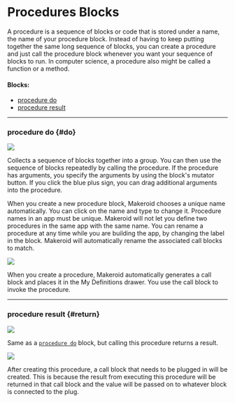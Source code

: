 # Procedures Blocks

A procedure is a sequence of blocks or code that is stored under a name, the name of your procedure block. Instead of having to keep putting together the same long sequence of blocks, you can create a procedure and just call the procedure block whenever you want your sequence of blocks to run. In computer science, a procedure also might be called a function or a method.

#### Blocks:

* [procedure do](#do)
* [procedure result](#return)

---

### procedure do {#do}

![](http://appinventor.mit.edu/explore/sites/all/files/UserGuide/blocks/procedure/do.png)

Collects a sequence of blocks together into a group. You can then use the sequence of blocks repeatedly by calling the procedure. If the procedure has arguments, you specify the arguments by using the block's mutator button. If you click the blue plus sign, you can drag additional arguments into the procedure.

When you create a new procedure block, Makeroid chooses a unique name automatically. You can click on the name and type to change it. Procedure names in an app must be unique. Makeroid will not let you define two procedures in the same app with the same name. You can rename a procedure at any time while you are building the app, by changing the label in the block. Makeroid will automatically rename the associated call blocks to match.

![](http://appinventor.mit.edu/explore/sites/all/files/UserGuide/blocks/procedure/calldo.png)

When you create a procedure, Makeroid automatically generates a call block and places it in the My Definitions drawer. You use the call block to invoke the procedure.

---

### procedure result {#return}

![](http://appinventor.mit.edu/explore/sites/all/files/UserGuide/blocks/procedure/return.png)

Same as a [`procedure do`](#do) block, but calling this procedure returns a result.

![](http://appinventor.mit.edu/explore/sites/all/files/UserGuide/blocks/procedure/callreturn.png)

After creating this procedure, a call block that needs to be plugged in will be created. This is because the result from executing this procedure will be returned in that call block and the value will be passed on to whatever block is connected to the plug.



